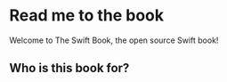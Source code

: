 
# Read me to the book
Welcome to The Swift Book, the open source Swift book!


## Who is this book for?









